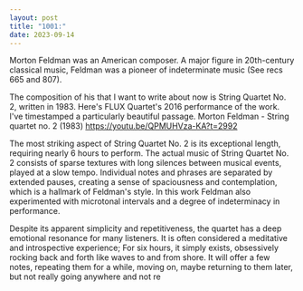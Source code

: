 ```yaml
---
layout: post
title: "1001:"
date: 2023-09-14
---
```


Morton Feldman was an American composer. A major figure in 20th-century classical music, Feldman was a pioneer of indeterminate music (See recs 665 and 807).

The composition of his that I want to write about now is String Quartet No. 2, written in 1983. Here's FLUX Quartet's 2016 performance of the work. I've timestamped a particularly beautiful passage.
Morton Feldman - String quartet no. 2 (1983)
https://youtu.be/QPMUHVza-KA?t=2992

The most striking aspect of String Quartet No. 2 is its exceptional length, requiring nearly 6 hours to perform. The actual music of String Quartet No. 2 consists of sparse textures with long silences between musical events, played at a slow tempo. Individual notes and phrases are separated by extended pauses, creating a sense of spaciousness and contemplation, which is a hallmark of Feldman's style. In this work Feldman also experimented with microtonal intervals and a degree of indeterminacy in performance.

Despite its apparent simplicity and repetitiveness, the quartet has a deep emotional resonance for many listeners. It is often considered a meditative and introspective experience; For six hours, it simply exists, obsessively rocking back and forth like waves to and from shore. It will offer a few notes, repeating them for a while, moving on, maybe returning to them later, but not really going anywhere and not re
